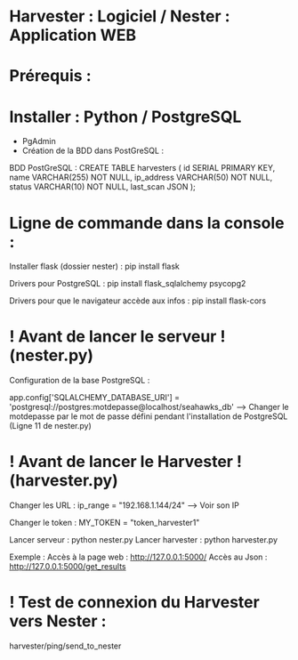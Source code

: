 # Harvester : Logiciel / Nester : Application WEB

# Prérequis : 

# Installer : Python / PostgreSQL

- PgAdmin
- Création de la BDD dans PostGreSQL :

BDD PostGreSQL : 
CREATE TABLE harvesters (
    id SERIAL PRIMARY KEY,
    name VARCHAR(255) NOT NULL,
    ip_address VARCHAR(50) NOT NULL,
    status VARCHAR(10) NOT NULL,
    last_scan JSON
);


# Ligne de commande dans la console :
 
Installer flask (dossier nester) : pip install flask

Drivers pour PostgreSQL : pip install flask_sqlalchemy psycopg2

Drivers pour que le navigateur accède aux infos : pip install flask-cors



# ! Avant de lancer le serveur ! (nester.py)
Configuration de la base PostgreSQL :

app.config['SQLALCHEMY_DATABASE_URI'] = 'postgresql://postgres:motdepasse@localhost/seahawks_db'
--> Changer le motdepasse par le mot de passe défini pendant l'installation de PostgreSQL (Ligne 11 de nester.py)

# ! Avant de lancer le Harvester ! (harvester.py)
Changer les URL  :
        ip_range = "192.168.1.144/24"  --> Voir son IP

Changer le token :
    MY_TOKEN = "token_harvester1"


Lancer serveur : python nester.py
Lancer harvester : python harvester.py

Exemple : 
Accès à la page web : http://127.0.0.1:5000/
Accès au Json : http://127.0.0.1:5000/get_results

# ! Test de connexion du Harvester vers Nester : 
harvester/ping/send_to_nester
